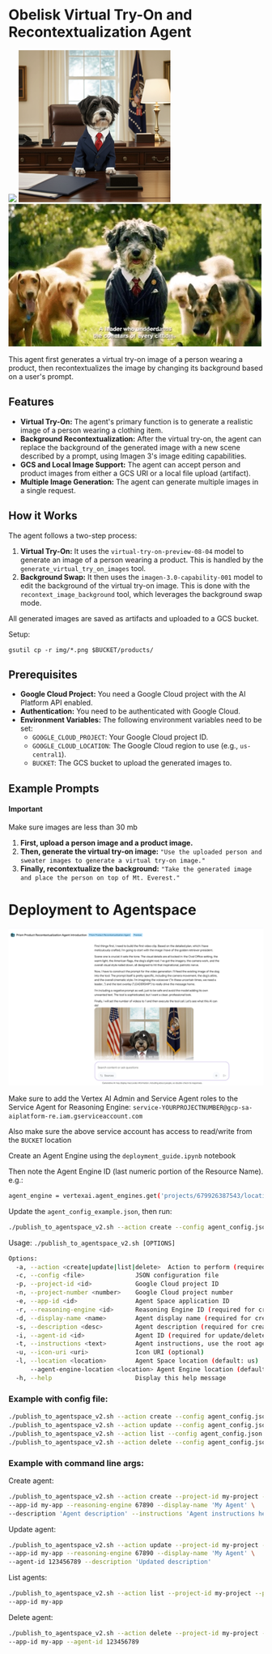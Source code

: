 # Obelisk Virtual Try-On and Recontextualization Agent

<img src="img/maebelle1.png" width=300px/>
<img src="img/75f4cb7b-bbba-4306-b498-9994df85dee4.png" width=300px/>
<img src="img/088045D8-B45D-4B1F-857F-A4C3FD27140E_4_5005_c.jpeg">

This agent first generates a virtual try-on image of a person wearing a product, then recontextualizes the image by changing its background based on a user's prompt.

## Features

- **Virtual Try-On:** The agent's primary function is to generate a realistic image of a person wearing a clothing item.
- **Background Recontextualization:** After the virtual try-on, the agent can replace the background of the generated image with a new scene described by a prompt, using Imagen 3's image editing capabilities.
- **GCS and Local Image Support:** The agent can accept person and product images from either a GCS URI or a local file upload (artifact).
- **Multiple Image Generation:** The agent can generate multiple images in a single request.

## How it Works

The agent follows a two-step process:

1.  **Virtual Try-On:** It uses the `virtual-try-on-preview-08-04` model to generate an image of a person wearing a product. This is handled by the `generate_virtual_try_on_images` tool.
2.  **Background Swap:** It then uses the `imagen-3.0-capability-001` model to edit the background of the virtual try-on image. This is done with the `recontext_image_background` tool, which leverages the background swap mode.

All generated images are saved as artifacts and uploaded to a GCS bucket.

Setup:

```
gsutil cp -r img/*.png $BUCKET/products/
```

## Prerequisites

- **Google Cloud Project:** You need a Google Cloud project with the AI Platform API enabled.
- **Authentication:** You need to be authenticated with Google Cloud.
- **Environment Variables:** The following environment variables need to be set:
    - `GOOGLE_CLOUD_PROJECT`: Your Google Cloud project ID.
    - `GOOGLE_CLOUD_LOCATION`: The Google Cloud region to use (e.g., `us-central1`).
    - `BUCKET`: The GCS bucket to upload the generated images to.

## Example Prompts

#### Important
Make sure images are less than 30 mb

1.  **First, upload a person image and a product image.**
2.  **Then, generate the virtual try-on image:**
    `"Use the uploaded person and sweater images to generate a virtual try-on image."`
3.  **Finally, recontextualize the background:**
    `"Take the generated image and place the person on top of Mt. Everest."`


# Deployment to Agentspace
![image](img/agentspace-output.png)

Make sure to add the Vertex AI Admin and Service Agent roles to the Service Agent for Reasoning Engine:
`service-YOURPROJECTNUMBER@gcp-sa-aiplatform-re.iam.gserviceaccount.com`

Also make sure the above service account has access to read/write from the `BUCKET` location


Create an Agent Engine using the `deployment_guide.ipynb` notebook

Then note the Agent Engine ID (last numeric portion of the Resource Name). e.g.:

```bash
agent_engine = vertexai.agent_engines.get('projects/679926387543/locations/us-central1/reasoningEngines/1093257605637210112')
```

Update the `agent_config_example.json`, then run:

```bash
./publish_to_agentspace_v2.sh --action create --config agent_config.json
```

Usage: `./publish_to_agentspace_v2.sh [OPTIONS]`

```bash
Options:
  -a, --action <create|update|list|delete>  Action to perform (required)
  -c, --config <file>              JSON configuration file
  -p, --project-id <id>            Google Cloud project ID
  -n, --project-number <number>    Google Cloud project number
  -e, --app-id <id>                Agent Space application ID
  -r, --reasoning-engine <id>      Reasoning Engine ID (required for create/update)
  -d, --display-name <name>        Agent display name (required for create/update)
  -s, --description <desc>         Agent description (required for create)
  -i, --agent-id <id>              Agent ID (required for update/delete)
  -t, --instructions <text>        Agent instructions, use the root agent instructions here (required for create)
  -u, --icon-uri <uri>             Icon URI (optional)
  -l, --location <location>        Agent Space location (default: us)
      --agent-engine-location <location> Agent Engine location (default: us-central1)
  -h, --help                       Display this help message
```

### Example with config file:
```bash
./publish_to_agentspace_v2.sh --action create --config agent_config.json
./publish_to_agentspace_v2.sh --action update --config agent_config.json
./publish_to_agentspace_v2.sh --action list --config agent_config.json
./publish_to_agentspace_v2.sh --action delete --config agent_config.json
```
### Example with command line args:

Create agent:
```bash
./publish_to_agentspace_v2.sh --action create --project-id my-project --project-number 12345 \
--app-id my-app --reasoning-engine 67890 --display-name 'My Agent' \
--description 'Agent description' --instructions 'Agent instructions here'
```
  Update agent:
```bash
./publish_to_agentspace_v2.sh --action update --project-id my-project --project-number 12345 \
--app-id my-app --reasoning-engine 67890 --display-name 'My Agent' \
--agent-id 123456789 --description 'Updated description'
```
  List agents:
```bash
./publish_to_agentspace_v2.sh --action list --project-id my-project --project-number 12345 \
--app-id my-app
```

  Delete agent:
```bash
./publish_to_agentspace_v2.sh --action delete --project-id my-project --project-number 12345 \
--app-id my-app --agent-id 123456789
```
